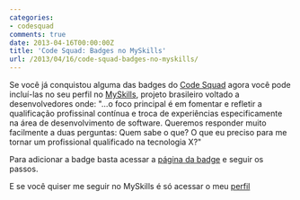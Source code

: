 ```yaml
---
categories:
- codesquad
comments: true
date: 2013-04-16T00:00:00Z
title: 'Code Squad: Badges no MySkills'
url: /2013/04/16/code-squad-badges-no-myskills/
---
```


Se você já conquistou alguma das badges do [Code Squad](http://code-squad.com) agora você pode incluí-las no seu perfil no [MySkills](http://www.myskills.com.br), projeto brasileiro voltado a desenvolvedores onde: "…o foco principal é em fomentar e refletir a qualificação profissinal contínua e troca de experiências especificamente na área de desenvolvimento de software. Queremos responder muito facilmente a duas perguntas: Quem sabe o que? O que eu preciso para me tornar um profissional qualificado na tecnologia X?"

Para adicionar a badge basta acessar a [página da badge](http://www.myskills.com.br/pt/badges/55) e seguir os passos.

E se você quiser me seguir no MySkills é só acessar o meu [perfil](http://www.myskills.com.br/pt/users/257)



